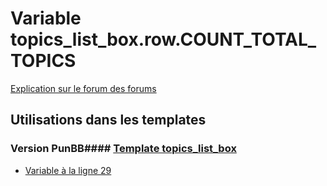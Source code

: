 # Variable topics_list_box.row.COUNT_TOTAL_TOPICS
[Explication sur le forum des forums](http://forum.forumactif.com/t294113-listing-des-variables#topics_list_box.row.COUNT_TOTAL_TOPICS)
## Utilisations dans les templates
### Version PunBB#### [Template topics_list_box](punbb/topics_list_box.md)
* [Variable à la ligne 29](../punbb/topics_list_box.tpl#L29)